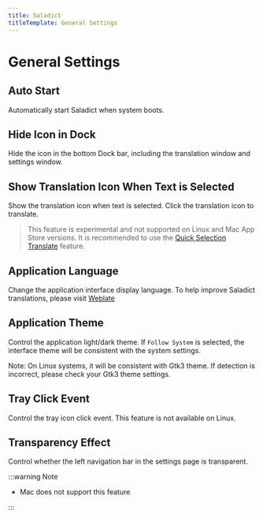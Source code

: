 ```yaml
---
title: Saladict
titleTemplate: General Settings
---
```


# General Settings

## Auto Start

Automatically start Saladict when system boots.

## Hide Icon in Dock

Hide the icon in the bottom Dock bar, including the translation window and settings window.

## Show Translation Icon When Text is Selected

Show the translation icon when text is selected. Click the translation icon to translate.

> This feature is experimental and not supported on Linux and Mac App Store versions. It is recommended to use the [Quick Selection Translate](/en/docs/quick-translate) feature.

## Application Language

Change the application interface display language. To help improve Saladict translations, please visit [Weblate](https://hosted.weblate.org/engage/saladict-app/)

## Application Theme

Control the application light/dark theme. If `Follow System` is selected, the interface theme will be consistent with the system settings.

Note: On Linux systems, it will be consistent with Gtk3 theme. If detection is incorrect, please check your Gtk3 theme settings.

## Tray Click Event

Control the tray icon click event. This feature is not available on Linux.

## Transparency Effect

Control whether the left navigation bar in the settings page is transparent.

:::warning Note

- Mac does not support this feature

:::
